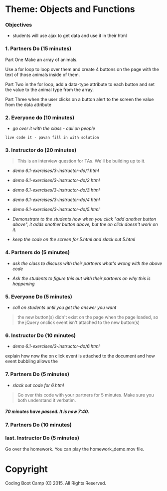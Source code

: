 # Theme: Objects and Functions

### Objectives

* students will use ajax to get data and use it in their html

### 1. Partners Do (15 minutes)

Part One
Make an array of animals. 

Use a for loop to loop over them and create 4 buttons on the page with the text of those animals inside of them.

Part Two
in the for loop, add a data-type attribute to each button and set the value to the animal type from the array.

Part Three
when the user clicks on a button alert to the screen the value from the data attribute

### 2. Everyone do (10 minutes)

* *go over it with the class - call on people*

```
live code it - pavan fill in with solution
```

### 3. Instructor do (20 minutes)

> This is an interview question for TAs. We'll be building up to it.

* *demo 6.1-exercises/3-instructor-do/1.html*
* *demo 6.1-exercises/3-instructor-do/2.html*
* *demo 6.1-exercises/3-instructor-do/3.html*
* *demo 6.1-exercises/3-instructor-do/4.html*
* *demo 6.1-exercises/3-instructor-do/5.html*

* *Demonstrate to the students how when you click "add another button above", it adds another button above, but the on click doesn't work on it.*

* *keep the code on the screen for 5.html and slack out 5.html* 

### 4. Partners do (5 minutes)
* *ask the class to discuss with their partners what's wrong with the above code*

* *Ask the students to figure this out with their partners on why this is happening*

### 5. Everyone Do (5 minutes)

* *call on students until you get the answer you want*

> the new button(s) didn't exist on the page when the page loaded, so the jQuery onclick event isn't attached to the new button(s)

### 6. Instructor Do (10 minutes)

* *demo 6.1-exercises/3-instructor-do/6.html*

explain how now the on click event is attached to the document and how event bubbling allows the 

### 7. Partners Do (5 minutes)

* *slack out code for 6.html*

> Go over this code with your partners for 5 minutes. Make sure you both understand it verbatim.

##### 70 minutes have passed. It is now 7:40.

### 7. Partners Do (10 minutes)



### last. Instructor Do (5 minutes)

Go over the homework. You can play the homework_demo.mov file.

# Copyright
Coding Boot Camp (C) 2015. All Rights Reserved.

